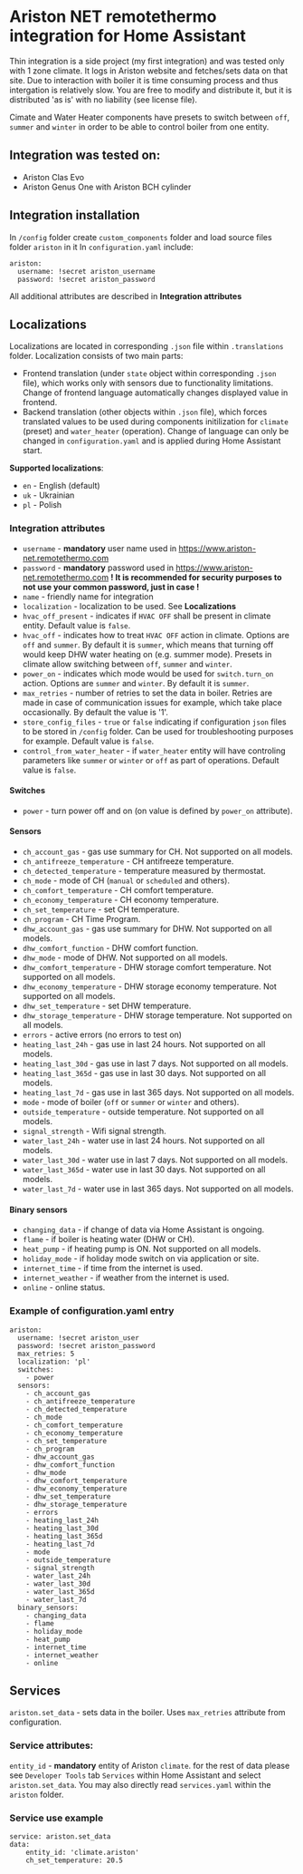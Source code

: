# Ariston NET remotethermo integration for Home Assistant
Thin integration is a side project (my first integration) and was tested only with 1 zone climate. It logs in Ariston website and fetches/sets data on that site. Due to interaction with boiler it is time consuming process and thus intergation is relatively slow.
You are free to modify and distribute it, but it is distributed 'as is' with no liability (see license file).

Cimate and Water Heater components have presets to switch between `off`, `summer` and `winter` in order to be able to control boiler from one entity.

## Integration was tested on:
  - Ariston Clas Evo
  - Ariston Genus One with Ariston BCH cylinder

## Integration installation
In `/config` folder create `custom_components` folder and load source files folder `ariston` in it
In `configuration.yaml` include:
```
ariston:
  username: !secret ariston_username
  password: !secret ariston_password
```
All additional attributes are described in **Integration attributes**


## Localizations
Localizations are located in corresponding `.json` file within `.translations` folder.
Localization consists of two main parts:
  - Frontend translation (under `state` object within corresponding `.json` file), which works only with sensors due to functionality limitations. Change of frontend language automatically changes displayed value in frontend.
  - Backend translation (other objects within `.json` file), which forces translated values to be used during components initilization for `climate` (preset) and `water_heater` (operation). Change of language can only be changed in `configuration.yaml` and is applied during Home Assistant start.

**Supported localizations**:
  - `en` - English (default)
  - `uk` - Ukrainian
  - `pl` - Polish

### Integration attributes
  - `username` - **mandatory** user name used in https://www.ariston-net.remotethermo.com
  - `password` - **mandatory** password used in https://www.ariston-net.remotethermo.com
    **! It is recommended for security purposes to not use your common password, just in case !**
  - `name` - friendly name for integration
  - `localization` - localization to be used. See **Localizations**
  - `hvac_off_present` - indicates if `HVAC OFF` shall be present in climate entity. Default value is `false`.
  - `hvac_off` - indicates how to treat `HVAC OFF` action in climate. Options are `off` and `summer`. By default it is `summer`, which means that turning off would keep DHW water heating on (e.g. summer mode). Presets in climate allow switching between `off`, `summer` and `winter`.
  - `power_on` - indicates which mode would be used for `switch.turn_on` action. Options are `summer` and `winter`. By default it is `summer`.
  - `max_retries` - number of retries to set the data in boiler. Retries are made in case of communication issues for example, which take place occasionally. By default the value is '1'.
  - `store_config_files` - `true` or `false` indicating if configuration `json` files to be stored in `/config` folder. Can be used for troubleshooting purposes for example. Default value is `false`.
  - `control_from_water_heater` - if `water_heater` entity will have controling parameters like `summer` or `winter` or `off` as part of operations. Default value is `false`.

#### Switches
  - `power` - turn power off and on (on value is defined by `power_on` attribute).

#### Sensors
  - `ch_account_gas` - gas use summary for CH. Not supported on all models.
  - `ch_antifreeze_temperature` - CH antifreeze temperature.
  - `ch_detected_temperature` - temperature measured by thermostat.
  - `ch_mode` - mode of CH (`manual` or `scheduled` and others).
  - `ch_comfort_temperature` - CH comfort temperature.
  - `ch_economy_temperature` - CH economy temperature.
  - `ch_set_temperature` - set CH temperature.
  - `ch_program` - CH Time Program.
  - `dhw_account_gas` - gas use summary for DHW. Not supported on all models.
  - `dhw_comfort_function` - DHW comfort function.
  - `dhw_mode` - mode of DHW. Not supported on all models.
  - `dhw_comfort_temperature` - DHW storage comfort temperature. Not supported on all models.
  - `dhw_economy_temperature` - DHW storage economy temperature. Not supported on all models.
  - `dhw_set_temperature` - set DHW temperature.
  - `dhw_storage_temperature` - DHW storage temperature. Not supported on all models.
  - `errors` - active errors (no errors to test on)
  - `heating_last_24h` - gas use in last 24 hours. Not supported on all models.
  - `heating_last_30d` - gas use in last 7 days. Not supported on all models.
  - `heating_last_365d` - gas use in last 30 days. Not supported on all models.
  - `heating_last_7d` - gas use in last 365 days. Not supported on all models.
  - `mode` - mode of boiler (`off` or `summer` or `winter` and others).
  - `outside_temperature` - outside temperature. Not supported on all models.
  - `signal_strength` - Wifi signal strength.
  - `water_last_24h` - water use in last 24 hours. Not supported on all models.
  - `water_last_30d` - water use in last 7 days. Not supported on all models.
  - `water_last_365d` - water use in last 30 days. Not supported on all models.
  - `water_last_7d` - water use in last 365 days. Not supported on all models.

#### Binary sensors
  - `changing_data` - if change of data via Home Assistant is ongoing.
  - `flame` - if boiler is heating water (DHW or CH).
  - `heat_pump` - if heating pump is ON. Not supported on all models.
  - `holiday_mode` - if holiday mode switch on via application or site.
  - `internet_time` - if time from the internet is used.
  - `internet_weather` - if weather from the internet is used.
  - `online` - online status.


### Example of configuration.yaml entry
```
ariston:
  username: !secret ariston_user
  password: !secret ariston_password
  max_retries: 5
  localization: 'pl'
  switches:
    - power
  sensors:
    - ch_account_gas
    - ch_antifreeze_temperature
    - ch_detected_temperature
    - ch_mode
    - ch_comfort_temperature
    - ch_economy_temperature
    - ch_set_temperature
    - ch_program
    - dhw_account_gas
    - dhw_comfort_function
    - dhw_mode
    - dhw_comfort_temperature
    - dhw_economy_temperature
    - dhw_set_temperature
    - dhw_storage_temperature
    - errors
    - heating_last_24h
    - heating_last_30d
    - heating_last_365d
    - heating_last_7d
    - mode
    - outside_temperature
    - signal_strength
    - water_last_24h
    - water_last_30d
    - water_last_365d
    - water_last_7d
  binary_sensors:
    - changing_data
    - flame
    - holiday_mode
    - heat_pump
    - internet_time
    - internet_weather
    - online
```

## Services
`ariston.set_data` - sets data in the boiler. Uses `max_retries` attribute from configuration.

### Service attributes:
`entity_id` - **mandatory** entity of Ariston `climate`.
for the rest of data please see `Developer Tools` tab `Services` within Home Assistant and select `ariston.set_data`. You may also directly read `services.yaml` within the `ariston` folder.

### Service use example
```
service: ariston.set_data
data:
    entity_id: 'climate.ariston'
    ch_set_temperature: 20.5
```
